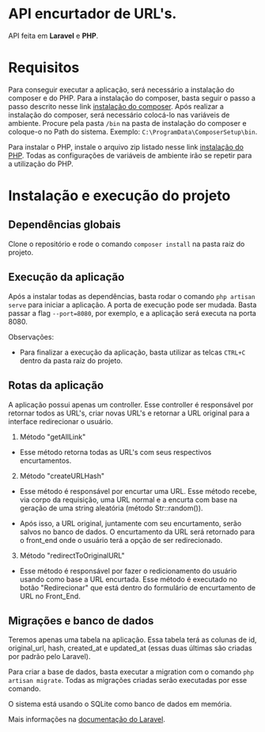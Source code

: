 # API encurtador de URL's.

API feita em **Laravel** e **PHP**.

# Requisitos

Para conseguir executar a aplicação, será necessário a instalação do composer e do PHP.
Para a instalação do composer, basta seguir o passo a passo descrito nesse link <a href="https://getcomposer.org/download/">instalação do composer</a>. Após realizar a instalação do composer, será necessário colocá-lo nas variáveis de ambiente. Procure pela pasta `/bin` na pasta de instalação do composer e coloque-o no Path do sistema. Exemplo: `C:\ProgramData\ComposerSetup\bin`.

Para instalar o PHP, instale o arquivo zip listado nesse link <a href="https://windows.php.net/download#php-8.3">instalação do PHP</a>. Todas as configurações de variáveis de ambiente irão se repetir para a utilização do PHP.

# Instalação e execução do projeto

## Dependências globais

Clone o repositório e rode o comando `composer install` na pasta raiz do projeto.

## Execução da aplicação

Após a instalar todas as dependências, basta rodar o comando `php artisan serve` para iniciar a aplicação.
A porta de execução pode ser mudada. Basta passar a flag `--port=8080`, por exemplo, e a aplicação será executa na porta 8080.

Observações:

-   Para finalizar a execução da aplicação, basta utilizar as telcas `CTRL+C` dentro da pasta raiz do projeto.

## Rotas da aplicação

A aplicação possui apenas um controller. Esse controller é responsável por retornar todos as URL's, criar novas URL's e retornar a URL original para a interface redirecionar o usuário.

1. Método "getAllLink"

-   Esse método retorna todas as URL's com seus respectivos encurtamentos.

2. Método "createURLHash"

-   Esse método é responsável por encurtar uma URL. Esse método recebe, via corpo da requisição, uma URL normal e a encurta com base na geração de uma string aleatória (método Str::random()).

-   Após isso, a URL original, juntamente com seu encurtamento, serão salvos no banco de dados. O encurtamento da URL será retornado para o front_end onde o usuário terá a opção de ser redirecionado.

3. Método "redirectToOriginalURL"

-   Esse método é responsável por fazer o redicionamento do usuário usando como base a URL encurtada. Esse método é executado no botão "Redirecionar" que está dentro do formulário de encurtamento de URL no Front_End.

## Migrações e banco de dados

Teremos apenas uma tabela na aplicação. Essa tabela terá as colunas de id, original_url, hash, created_at e updated_at (essas duas últimas são criadas por padrão pelo Laravel).

Para criar a base de dados, basta executar a migration com o comando `php artisan migrate`. Todas as migrações criadas serão executadas por esse comando.

O sistema está usando o SQLite como banco de dados em memória.

Mais informações na <a href="https://laravel.com/docs/10.x/migrations#introduction">documentação do Laravel</a>.
